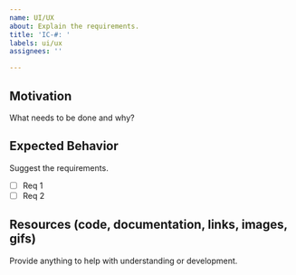 ```yaml
---
name: UI/UX
about: Explain the requirements.
title: 'IC-#: '
labels: ui/ux
assignees: ''

---
```


## Motivation
What needs to be done and why?

## Expected Behavior
Suggest the requirements.
- [ ] Req 1
- [ ] Req 2

## Resources (code, documentation, links, images, gifs)
Provide anything to help with understanding or development.
